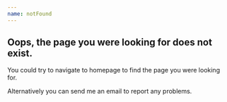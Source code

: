 ```yaml
---
name: notFound
---
```


## Oops, the page you were looking for does not exist.

You could try to navigate to homepage to find the page you were looking for.

Alternatively you can send me an email to report any problems.
